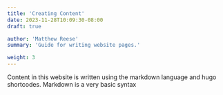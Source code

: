 ```yaml
---
title: 'Creating Content'
date: 2023-11-28T10:09:30-08:00
draft: true

author: 'Matthew Reese'
summary: 'Guide for writing website pages.'

weight: 3
---
```


Content in this website is written using the markdown language and hugo shortcodes. Markdown is a very basic syntax  